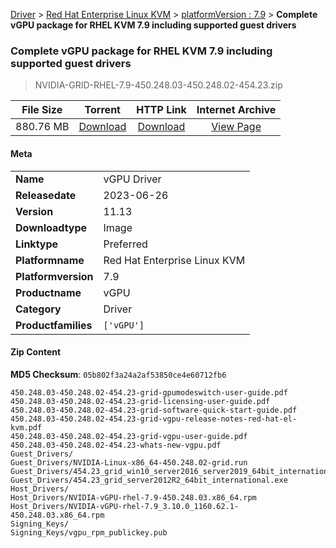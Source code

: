 
[Driver](/README.md)  >  [Red Hat Enterprise Linux KVM](/index/Driver/Red_Hat_Enterprise_Linux_KVM.md)  >  [platformVersion : 7.9](/index/Driver/Red_Hat_Enterprise_Linux_KVM/7.9.md)  >  **Complete vGPU package for RHEL KVM 7.9 including supported guest drivers**


###    Complete vGPU package for RHEL KVM 7.9 including supported guest drivers

> NVIDIA-GRID-RHEL-7.9-450.248.03-450.248.02-454.23.zip   


| **File Size** | **Torrent**  | **HTTP Link** | **Internet Archive** |
|:-------------:|:------------:|:-------------:|:--------------------:|
| 880.76 MB |  [Download](https://archive.org/download/nvgpu_NVIDIA-GRID-RHEL-7.9-450.248.03-450.248.02-454.23.zip/nvgpu_NVIDIA-GRID-RHEL-7.9-450.248.03-450.248.02-454.23.zip_archive.torrent)       | [Download](https://archive.org/compress/nvgpu_NVIDIA-GRID-RHEL-7.9-450.248.03-450.248.02-454.23.zip) | [View Page](https://archive.org/details/nvgpu_NVIDIA-GRID-RHEL-7.9-450.248.03-450.248.02-454.23.zip)       |

#### Meta

<table>
<tr><td><strong>Name</strong></td><td>vGPU Driver</td></tr>
<tr><td><strong>Releasedate</strong></td><td>2023-06-26</td></tr>
<tr><td><strong>Version</strong></td><td>11.13</td></tr>
<tr><td><strong>Downloadtype</strong></td><td>Image</td></tr>
<tr><td><strong>Linktype</strong></td><td>Preferred</td></tr>
<tr><td><strong>Platformname</strong></td><td>Red Hat Enterprise Linux KVM</td></tr>
<tr><td><strong>Platformversion</strong></td><td>7.9</td></tr>
<tr><td><strong>Productname</strong></td><td>vGPU</td></tr>
<tr><td><strong>Category</strong></td><td>Driver</td></tr>
<tr><td><strong>Productfamilies</strong></td><td><code>['vGPU']</code></td></tr>
</table>

#### Zip Content

**MD5 Checksum**: `05b802f3a24a2af53850ce4e60712fb6`

```text
450.248.03-450.248.02-454.23-grid-gpumodeswitch-user-guide.pdf
450.248.03-450.248.02-454.23-grid-licensing-user-guide.pdf
450.248.03-450.248.02-454.23-grid-software-quick-start-guide.pdf
450.248.03-450.248.02-454.23-grid-vgpu-release-notes-red-hat-el-kvm.pdf
450.248.03-450.248.02-454.23-grid-vgpu-user-guide.pdf
450.248.03-450.248.02-454.23-whats-new-vgpu.pdf
Guest_Drivers/
Guest_Drivers/NVIDIA-Linux-x86_64-450.248.02-grid.run
Guest_Drivers/454.23_grid_win10_server2016_server2019_64bit_international.exe
Guest_Drivers/454.23_grid_server2012R2_64bit_international.exe
Host_Drivers/
Host_Drivers/NVIDIA-vGPU-rhel-7.9-450.248.03.x86_64.rpm
Host_Drivers/NVIDIA-vGPU-rhel-7.9_3.10.0_1160.62.1-450.248.03.x86_64.rpm
Signing_Keys/
Signing_Keys/vgpu_rpm_publickey.pub
```